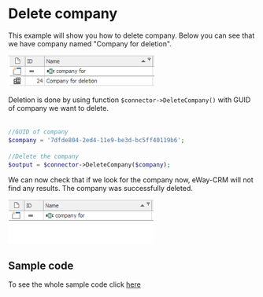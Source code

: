 # Delete company
This example will show you how to delete company. Below you can see that we have company named "Company for deletion".

![example output](Images/sample_output_before.PNG)

Deletion is done by using function ```$connector->DeleteCompany()``` with GUID of company we want to delete.

```php

//GUID of company
$company = '7dfde804-2ed4-11e9-be3d-bc5ff40119b6';

//Delete the company
$output = $connector->DeleteCompany($company);

```

We can now check that if we look for the company now, eWay-CRM will not find any results. The company was successfully deleted.

![example output](Images/sample_output_after.PNG)

## Sample code
To see the whole sample code click [here](sample_code.php)